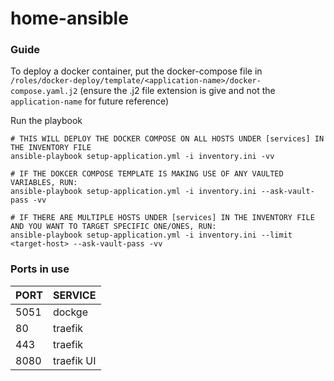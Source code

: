 # home-ansible

### Guide
To deploy a docker container, put the docker-compose file in `/roles/docker-deploy/template/<application-name>/docker-compose.yaml.j2` (ensure the .j2 file extension is give and not the `application-name` for future reference)

Run the playbook
```
# THIS WILL DEPLOY THE DOCKER COMPOSE ON ALL HOSTS UNDER [services] IN THE INVENTORY FILE
ansible-playbook setup-application.yml -i inventory.ini -vv

# IF THE DOKCER COMPOSE TEMPLATE IS MAKING USE OF ANY VAULTED VARIABLES, RUN:
ansible-playbook setup-application.yml -i inventory.ini --ask-vault-pass -vv

# IF THERE ARE MULTIPLE HOSTS UNDER [services] IN THE INVENTORY FILE AND YOU WANT TO TARGET SPECIFIC ONE/ONES, RUN:
ansible-playbook setup-application.yml -i inventory.ini --limit <target-host> --ask-vault-pass -vv
```

### Ports in use
| PORT   | SERVICE        |
| ------ | -------------- |
| 5051   | dockge         |
| 80     | traefik        |
| 443    | traefik        |
| 8080   | traefik UI     |
